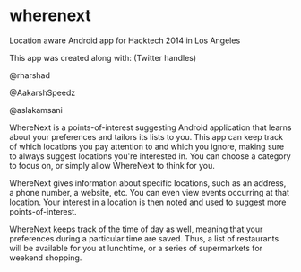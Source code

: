 wherenext
=========

Location aware Android app for Hacktech 2014 in Los Angeles

This app was created along with: (Twitter handles) 

@rharshad

@AakarshSpeedz

@aslakamsani

WhereNext is a points-of-interest suggesting Android application that learns about your preferences and tailors its lists to you. This app can keep track of which locations you pay attention to and which you ignore, making sure to always suggest locations you're interested in. You can choose a category to focus on, or simply allow WhereNext to think for you.

WhereNext gives information about specific locations, such as an address, a phone number, a website, etc. You can even view events occurring at that location. Your interest in a location is then noted and used to suggest more points-of-interest.

WhereNext keeps track of the time of day as well, meaning that your preferences during a particular time are saved. Thus, a list of restaurants will be available for you at lunchtime, or a series of supermarkets for weekend shopping.
